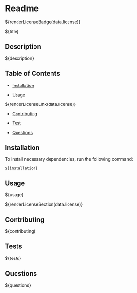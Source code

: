 # Readme

${renderLicenseBadge(data.license)}

${title}

## Description

${description}

## Table of Contents

- [Installation](#installation)

- [Usage](#usage)

${renderLicenseLink(data.license)}

- [Contributing](#contributing)

- [Test](#tests)

- [Questions](#questions)

## Installation

To install necessary dependencies, run the following command:

```
${installation}
```

## Usage

${usage}

${renderLicenseSection(data.license)}

## Contributing

${contributing}

## Tests

${tests}

## Questions

${questions}
